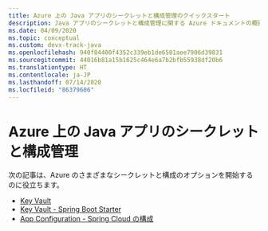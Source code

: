 ```yaml
---
title: Azure 上の Java アプリのシークレットと構成管理のクイックスタート
description: Java アプリのシークレットと構成管理に関する Azure ドキュメントの概要に関する資料の一覧です。
ms.date: 04/09/2020
ms.topic: conceptual
ms.custom: devx-track-java
ms.openlocfilehash: 940f84400f4352c339eb1de6501aee7906d39831
ms.sourcegitcommit: 44016b81a15b1625c464e6a7b2bfb55938df20b6
ms.translationtype: HT
ms.contentlocale: ja-JP
ms.lasthandoff: 07/14/2020
ms.locfileid: "86379606"
---
```

# <a name="secrets-and-configuration-management-for-java-apps-on-azure"></a>Azure 上の Java アプリのシークレットと構成管理

次の記事は、Azure のさまざまなシークレットと構成のオプションを開始するのに役立ちます。

- [Key Vault](/azure/key-vault/quick-create-java)
- [Key Vault - Spring Boot Starter](/azure/developer/java/spring-framework/configure-spring-boot-starter-java-app-with-azure-key-vault)
- [App Configuration - Spring Cloud の構成](/azure/azure-app-configuration/quickstart-java-spring-app)
